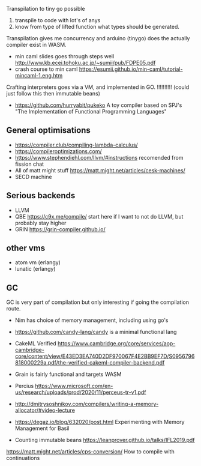 Transpilation to tiny go possible
1. transpile to code with lot's of anys
2. know from type of lifted function what types should be generated.

Transpilation gives me concurrency and arduino (tinygo) does the actually compiler exist in WASM.
- min caml slides goes through steps well http://www.kb.ecei.tohoku.ac.jp/~sumii/pub/FDPE05.pdf
- crash course to min caml https://esumii.github.io/min-caml/tutorial-mincaml-1.eng.htm


Crafting interpreters goes via a VM, and implemented in GO. !!!!!!!!!! (could just follow this then immutable beans)

- https://github.com/hurryabit/pukeko A toy compiler based on SPJ's "The Implementation of Functional Programming Languages"

## General optimisations
- https://compiler.club/compiling-lambda-calculus/
- https://compileroptimizations.com/
- https://www.stephendiehl.com/llvm/#instructions recomended from fission chat
- All of matt might stuff https://matt.might.net/articles/cesk-machines/
- SECD machine

## Serious backends
- LLVM
- QBE https://c9x.me/compile/ start here if I want to not do LLVM, but probably stay higher
- GRIN https://grin-compiler.github.io/

## other vms

- atom vm (erlangy)
- lunatic (erlangy)

## GC
GC is very part of compilation but only interesting if going the compilation route.
- Nim has choice of memory management, including using go's
- https://github.com/candy-lang/candy is a minimal functional lang
- CakeML Verified https://www.cambridge.org/core/services/aop-cambridge-core/content/view/E43ED3EA740D2DF970067F4E2BB9EF7D/S0956796818000229a.pdf/the-verified-cakeml-compiler-backend.pdf
- Grain is fairly functional and targets WASM

- Percius https://www.microsoft.com/en-us/research/uploads/prod/2020/11/perceus-tr-v1.pdf
- http://dmitrysoshnikov.com/compilers/writing-a-memory-allocator/#video-lecture
- https://degaz.io/blog/632020/post.html Experimenting with Memory Management for Basil

- Counting immutable beans https://leanprover.github.io/talks/IFL2019.pdf


https://matt.might.net/articles/cps-conversion/ How to compile with continuations
